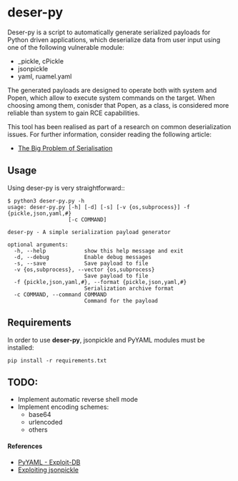# deser-py

Deser-py is a script to automatically generate serialized payloads for Python driven applications, which deserialize data from user input using one of the following vulnerable module:

* _pickle, cPickle
* jsonpickle
* yaml, ruamel.yaml

The generated payloads are designed to operate both with system and Popen, which allow to execute system commands on the target. When choosing among them, conisder that Popen, as a class, is considered more reliable than system to gain RCE capabilities.

This tool has been realised as part of a research on common deserialization issues. For further information, consider reading the following article:

* [The Big Problem of Serialisation](https://klezvirus.github.io/The_Big_Problem_of_Serialisation/)

## Usage

Using deser-py is very straightforward::

```
$ python3 deser-py.py -h
usage: deser-py.py [-h] [-d] [-s] [-v {os,subprocess}] -f {pickle,json,yaml,#}
                   [-c COMMAND]

deser-py - A simple serialization payload generator

optional arguments:
  -h, --help            show this help message and exit
  -d, --debug           Enable debug messages
  -s, --save            Save payload to file
  -v {os,subprocess}, --vector {os,subprocess}
                        Save payload to file
  -f {pickle,json,yaml,#}, --format {pickle,json,yaml,#}
                        Serialization archive format
  -c COMMAND, --command COMMAND
                        Command for the payload
```

## Requirements

In order to use **deser-py**, jsonpickle and PyYAML modules must be installed:

```
pip install -r requirements.txt
```

## TODO:

* Implement automatic reverse shell mode
* Implement encoding schemes:
    - base64
    - urlencoded
    - others

#### References

* [PyYAML - Exploit-DB](https://www.exploit-db.com/docs/47655)
* [Exploiting jsonpickle](https://versprite.com/blog/application-security/into-the-jar-jsonpickle-exploitation/)